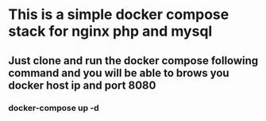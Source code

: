 # This is a simple docker compose stack for nginx php and mysql 

## Just clone and run the docker compose following command and you will be able to brows you docker host ip and port 8080

### docker-compose up -d
